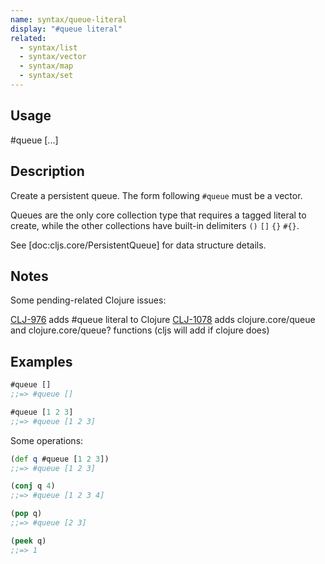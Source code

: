 ```yaml
---
name: syntax/queue-literal
display: "#queue literal"
related:
  - syntax/list
  - syntax/vector
  - syntax/map
  - syntax/set
---
```


## Usage
#queue [...]


## Description

Create a persistent queue. The form following `#queue` must be a vector.

Queues are the only core collection type that requires a tagged literal to
create, while the other collections have built-in delimiters `()` `[]` `{}` `#{}`.

See [doc:cljs.core/PersistentQueue] for data structure details.


## Notes

Some pending-related Clojure issues:

[CLJ-976] adds #queue literal to Clojure
[CLJ-1078] adds clojure.core/queue and clojure.core/queue? functions (cljs will add if clojure does)

[CLJ-976]:http://dev.clojure.org/jira/browse/CLJ-976
[CLJ-1078]:http://dev.clojure.org/jira/browse/CLJ-1078


## Examples

```clj
#queue []
;;=> #queue []

#queue [1 2 3]
;;=> #queue [1 2 3]
```

Some operations:

```clj
(def q #queue [1 2 3])
;;=> #queue [1 2 3]

(conj q 4)
;;=> #queue [1 2 3 4]

(pop q)
;;=> #queue [2 3]

(peek q)
;;=> 1
```